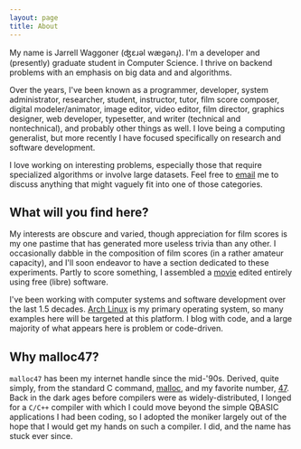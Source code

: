 ```yaml
---
layout: page
title: About
---
```


<div class="icons-inline">
<a href="mailto:malloc47@gmail.com" class="transparent gmail"> </a> 
<a href="https://plus.google.com/113712188424853568731" class="transparent googleplus"> </a>
<a href="http://www.facebook.com/malloc47" class="transparent facebook"> </a>
<a href="http://www.twitter.com/malloc47" class="transparent twitter"> </a>
<a href="http://www.github.com/malloc47" class="transparent github"> </a>
</div>

My name is Jarrell Waggoner (ʤɛɹәl wægәnɹ̩).  I'm a developer and
(presently) graduate student in Computer Science.  I thrive on backend
problems with an emphasis on big data and and algorithms.

Over the years, I've been known as a programmer, developer, system
administrator, researcher, student, instructor, tutor, film score
composer, digital modeler/animator, image editor, video editor, film
director, graphics designer, web developer, typesetter, and writer
(technical and nontechnical), and probably other things as well. I
love being a computing generalist, but more recently I have focused
specifically on research and software development.

I love working on interesting problems, especially those that require
specialized algorithms or involve large datasets.  Feel free to
[email](mailto:malloc47@gmail.com) me to discuss anything that might
vaguely fit into one of those categories.

## What will you find here?

My interests are obscure and varied, though appreciation for film
scores is my one pastime that has generated more useless trivia than
any other. I occasionally dabble in the composition of film scores (in
a rather amateur capacity), and I'll soon endeavor to have a section
dedicated to these experiments.  Partly to score something, I
assembled a [movie](http://www.youtube.com/watch?v=l7jBdt6MVw4 "Fit
For Society") edited entirely using free (libre) software.

I've been working with computer systems and software development over
the last 1.5 decades.  [Arch Linux](http://www.archlinux.org/) is my
primary operating system, so many examples here will be targeted at
this platform.  I blog with code, and a large majority of what appears
here is problem or code-driven.  

## Why malloc47?

`malloc47` has been my internet handle since the mid-'90s. Derived,
quite simply, from the standard C command,
[malloc](http://en.wikipedia.org/wiki/Malloc), and my favorite number,
[47](http://www.47.net/47society/).  Back in the dark ages before
compilers were as widely-distributed, I longed for a `C/C++` compiler
with which I could move beyond the simple QBASIC applications I had
been coding, so I adopted the moniker largely out of the hope that I
would get my hands on such a compiler.  I did, and the name has stuck
ever since.
